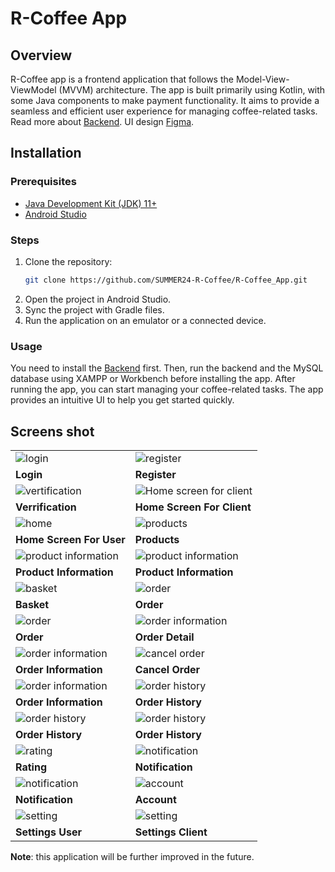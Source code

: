 # R-Coffee App

## Overview

R-Coffee app is a frontend application that follows the Model-View-ViewModel (MVVM) architecture. The app is built primarily using Kotlin, with some Java components to make payment functionality. It aims to provide a seamless and efficient user experience for managing coffee-related tasks. Read more about [Backend](https://github.com/SUMMER24-R-Coffee/R-Coffee_Server). UI design [Figma](https://www.figma.com/design/BmEKc2HmaQ0NbgAF/R'Coffee-UI?node-id=11-2&t=Jpe6wlVOrtKx7zzz-0).

<!--## Features

- **MVVM Architecture**: Ensures a clear separation of concerns and facilitates easier testing and maintenance.
- **Kotlin and Java**: Leverages the strengths of both languages.
- **Responsive UI**: Designed to provide a smooth user experience across different devices.-->

## Installation

### Prerequisites

- [Java Development Kit (JDK) 11+](https://www.oracle.com/java/technologies/javase-jdk11-downloads.html)
- [Android Studio](https://developer.android.com/studio)

### Steps

1. Clone the repository:
   ```sh
   git clone https://github.com/SUMMER24-R-Coffee/R-Coffee_App.git

2. Open the project in Android Studio.
3. Sync the project with Gradle files.
4. Run the application on an emulator or a connected device.
### Usage
You need to install the [Backend](https://github.com/SUMMER24-R-Coffee/R-Coffee_Server) first. Then, run the backend and the MySQL database using XAMPP or Workbench before installing the app. After running the app, you can start managing your coffee-related tasks. The app provides an intuitive UI to help you get started quickly. 

## Screens shot
| | |
|---|---|
| ![login](/readme-img/lg.jpg) | ![register](./readme-img/reg.jpg) |
| **Login** | **Register** |
| ![vertification](/readme-img/vt.jpg) | ![Home screen for client](/readme-img/hone-c.jpg) |
| **Verrification** | **Home Screen For Client** |
| ![home](./readme-img/hu.jpg) | ![products](./readme-img/pr.jpg) |
| **Home Screen For User** | **Products** |
| ![product information](/readme-img/prd.jpg) | ![product information](./readme-img/pdr1.jpg) |
| **Product Information** | **Product Information** |
| ![basket](/readme-img/bk.jpg) | ![order](./readme-img/ord2.jpg) |
| **Basket** | **Order** |
| ![order](/readme-img/ord3.jpg) | ![order information](./readme-img/of1.jpg) |
| **Order** | **Order Detail** |
| ![order information](/readme-img/of2.jpg) | ![cancel order](./readme-img/ft1.jpg) |
| **Order Information** | **Cancel Order** |
| ![order information](./readme-img/of3.jpg) | ![order history](/readme-img/h1.jpg) |
| **Order Information** | **Order History** |
| ![order history](/readme-img/h2.jpg) | ![order history](/readme-img/h3.jpg) |
| **Order History** | **Order History** |
| ![rating](/readme-img/rt1.jpg) | ![notification](/readme-img/not2.jpg) |
| **Rating** | **Notification** 
| ![notification](./readme-img/notf1.jpg) | ![account](/readme-img/aif.jpg) |
| **Notification** | **Account** |
| ![setting](./readme-img/au.jpg) | ![setting](/readme-img/ac.jpg) |
| **Settings User** | **Settings Client** |

 **Note**: this application will be further improved in the future.
